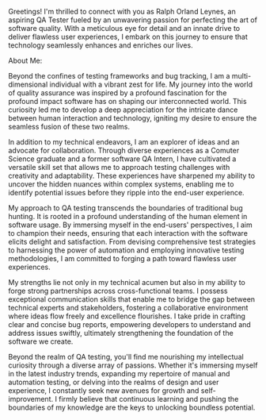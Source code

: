 Greetings! I'm thrilled to connect with you as Ralph Orland Leynes, an aspiring QA Tester fueled by an unwavering passion for perfecting the art of software quality. With a meticulous eye for detail and an innate drive to deliver flawless user experiences, I embark on this journey to ensure that technology seamlessly enhances and enriches our lives. 

About Me:

Beyond the confines of testing frameworks and bug tracking, I am a multi-dimensional individual with a vibrant zest for life. My journey into the world of quality assurance was inspired by a profound fascination for the profound impact software has on shaping our interconnected world. This curiosity led me to develop a deep appreciation for the intricate dance between human interaction and technology, igniting my desire to ensure the seamless fusion of these two realms.

In addition to my technical endeavors, I am an explorer of ideas and an advocate for collaboration. Through diverse experiences as a Comuter Science graduate and a former software QA Intern, I have cultivated a versatile skill set that allows me to approach testing challenges with creativity and adaptability. These experiences have sharpened my ability to uncover the hidden nuances within complex systems, enabling me to identify potential issues before they ripple into the end-user experience.

My approach to QA testing transcends the boundaries of traditional bug hunting. It is rooted in a profound understanding of the human element in software usage. By immersing myself in the end-users' perspectives, I aim to champion their needs, ensuring that each interaction with the software elicits delight and satisfaction. From devising comprehensive test strategies to harnessing the power of automation and employing innovative testing methodologies, I am committed to forging a path toward flawless user experiences.

My strengths lie not only in my technical acumen but also in my ability to forge strong partnerships across cross-functional teams. I possess exceptional communication skills that enable me to bridge the gap between technical experts and stakeholders, fostering a collaborative environment where ideas flow freely and excellence flourishes. I take pride in crafting clear and concise bug reports, empowering developers to understand and address issues swiftly, ultimately strengthening the foundation of the software we create.

Beyond the realm of QA testing, you'll find me nourishing my intellectual curiosity through a diverse array of passions. Whether it's immersing myself in the latest industry trends, expanding my repertoire of manual and automation testing, or delving into the realms of design and user experience, I constantly seek new avenues for growth and self-improvement. I firmly believe that continuous learning and pushing the boundaries of my knowledge are the keys to unlocking boundless potential.






